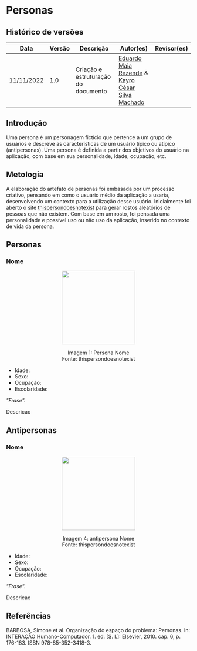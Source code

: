 # Personas

## Histórico de versões
| Data       | Versão | Descrição            | Autor(es)                                                                                                                                   | Revisor(es)                                  |
| ---------- | ------ | -------------------- | ------------------------------------------------------------------------------------------------------------------------------------------- | -------------------------------------------- |
| 11/11/2022 | 1.0    | Criação e estruturação do documento | [Eduardo Maia Rezende](https://github.com/eduardomr) & [Kayro César Silva Machado](https://github.com/kayrocesar)|  |

## Introdução

Uma persona é um personagem fictício que pertence a um grupo de usuários e descreve as
características de um usuário típico ou atípico (antipersonas). Uma persona é definida a partir dos objetivos do usuário na aplicação, com base em sua personalidade, idade, ocupação, etc.

## Metologia

A elaboração do artefato de personas foi embasada por um processo criativo, pensando em como o usuário médio da aplicação a usaria, desenvolvendo um contexto para a utilização desse usuário. Inicialmente foi aberto o site [thispersondoesnotexist](https://this-person-does-not-exist.com/en) para gerar rostos aleatórios de pessoas que não existem. Com base em um rosto, foi pensada uma personalidade e possível uso ou não uso da aplicação, inserido no contexto de vida da persona.

## Personas

### Nome

<p align = "center"> <img src="#" height="200px" width="200px" /> </p>
<p align = "center"> 
Imagem 1: Persona Nome <br>
Fonte: thispersondoesnotexist
</p>

- Idade: 
- Sexo: 
- Ocupação: 
- Escolaridade: 

_"Frase"._

Descricao


## Antipersonas

### Nome

<p align = "center"> <img src="#" height="200px" width="200px" /> </p>
<p align = "center"> 
Imagem 4: antipersona Nome <br>
Fonte: thispersondoesnotexist
</p>

- Idade: 
- Sexo: 
- Ocupação: 
- Escolaridade:

_"Frase"._

Descricao

## Referências

<!-- Feito aqui ó: https://referenciabibliografica.net/a/pt-br/ref/abnt -->

BARBOSA, Simone et al. Organização do espaço do problema: Personas. In: INTERAÇÃO Humano-Computador. 1. ed. [S. l.]: Elsevier, 2010. cap. 6, p. 176-183. ISBN 978-85-352-3418-3.
